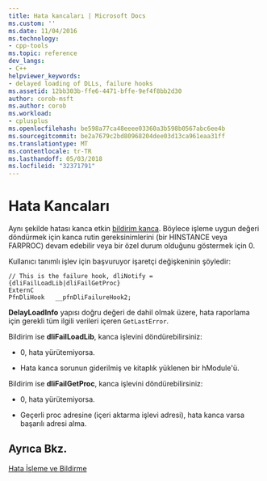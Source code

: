 ```yaml
---
title: Hata kancaları | Microsoft Docs
ms.custom: ''
ms.date: 11/04/2016
ms.technology:
- cpp-tools
ms.topic: reference
dev_langs:
- C++
helpviewer_keywords:
- delayed loading of DLLs, failure hooks
ms.assetid: 12bb303b-ffe6-4471-bffe-9ef4f8bb2d30
author: corob-msft
ms.author: corob
ms.workload:
- cplusplus
ms.openlocfilehash: be598a77ca48eeee03360a3b598b0567abc6ee4b
ms.sourcegitcommit: be2a7679c2bd80968204dee03d13ca961eaa31ff
ms.translationtype: MT
ms.contentlocale: tr-TR
ms.lasthandoff: 05/03/2018
ms.locfileid: "32371791"
---
```

# <a name="failure-hooks"></a>Hata Kancaları
Aynı şekilde hatası kanca etkin [bildirim kanca](../../build/reference/notification-hooks.md). Böylece işleme uygun değeri döndürmek için kanca rutin gereksinimlerini (bir HINSTANCE veya FARPROC) devam edebilir veya bir özel durum olduğunu göstermek için 0.  
  
 Kullanıcı tanımlı işlev için başvuruyor işaretçi değişkeninin şöyledir:  
  
```  
// This is the failure hook, dliNotify = {dliFailLoadLib|dliFailGetProc}  
ExternC  
PfnDliHook   __pfnDliFailureHook2;  
```  
  
 **DelayLoadInfo** yapısı doğru değeri de dahil olmak üzere, hata raporlama için gerekli tüm ilgili verileri içeren `GetLastError`.  
  
 Bildirim ise **dliFailLoadLib**, kanca işlevini döndürebilirsiniz:  
  
-   0, hata yürütemiyorsa.  
  
-   Hata kanca sorunun giderilmiş ve kitaplık yüklenen bir hModule'ü.  
  
 Bildirim ise **dliFailGetProc**, kanca işlevini döndürebilirsiniz:  
  
-   0, hata yürütemiyorsa.  
  
-   Geçerli proc adresine (içeri aktarma işlevi adresi), hata kanca varsa başarılı adresi alma.  
  
## <a name="see-also"></a>Ayrıca Bkz.  
 [Hata İşleme ve Bildirme](../../build/reference/error-handling-and-notification.md)